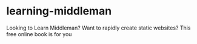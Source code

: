 # learning-middleman
Looking to Learn Middleman? Want to rapidly create static websites? This free online book is for you
